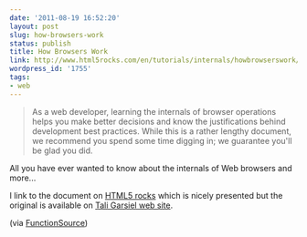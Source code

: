 ```yaml
---
date: '2011-08-19 16:52:20'
layout: post
slug: how-browsers-work
status: publish
title: How Browsers Work
link: http://www.html5rocks.com/en/tutorials/internals/howbrowserswork/
wordpress_id: '1755'
tags:
- web
---
```


> As a web developer, learning the internals of browser operations helps you make better decisions and know the justifications behind development best practices. While this is a rather lengthy document, we recommend you spend some time digging in; we guarantee you'll be glad you did.

All you have ever wanted to know about the internals of Web browsers and more...  

I link to the document on [HTML5 rocks][html5rocks] which is nicely presented but the original is available on [Tali Garsiel web site][tali].

(via [FunctionSource][functionsource])

[functionsource]: http://functionsource.com/post/how-browsers-work
[html5rocks]: http://www.html5rocks.com/en/tutorials/internals/howbrowserswork/
[tali]: http://taligarsiel.com/Projects/howbrowserswork1.htm
